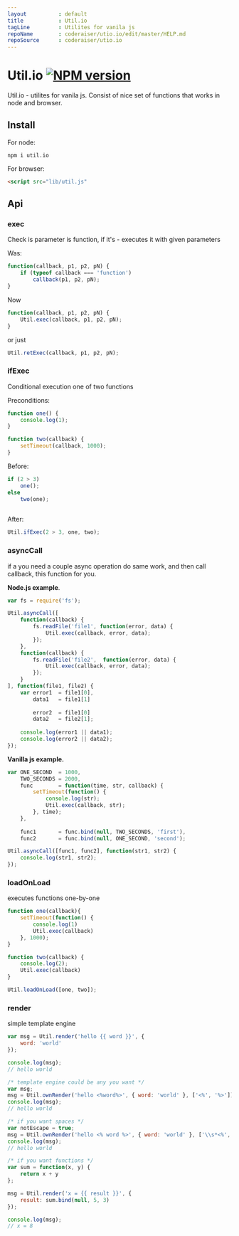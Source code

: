 ```yaml
---
layout          : default
title           : Util.io
tagLine         : Utilites for vanila js
repoName        : coderaiser/utio.io/edit/master/HELP.md
repoSource      : coderaiser/utio.io
---
```


# Util.io [![NPM version][NPMIMGURL]][NPMURL]
[NPMIMGURL]:                https://badge.fury.io/js/util.io.png
[NPM_INFO_IMG]:             https://nodei.co/npm/util.io.png?downloads=true&&stars
[NPMURL]:                   https://npmjs.org/package/util.io "npm"

Util.io - utilites for vanila js. Consist of nice set of functions that works in node and browser.

## Install
For node:

```
npm i util.io
```
For browser:

```html
<script src="lib/util.js"
```

## Api

### exec
Check is parameter is function, if it's - executes it with given parameters

Was:

```js
function(callback, p1, p2, pN) {
    if (typeof callback === 'function')
        callback(p1, p2, pN);
}
```

Now

```js
function(callback, p1, p2, pN) {
    Util.exec(callback, p1, p2, pN);
}
```
or just

```js
Util.retExec(callback, p1, p2, pN);
```

### ifExec
Conditional execution one of two functions

Preconditions:

```js
function one() {
    console.log(1);
}

function two(callback) {
    setTimeout(callback, 1000);
}
```


Before:

```js
if (2 > 3)
    one();
else
    two(one);
    
```

After:

```js
Util.ifExec(2 > 3, one, two);
```

### asyncCall
if a you need a couple async operation do same work, and then call callback, this function for you.

**Node.js example**.

```js
var fs = require('fs');

Util.asyncCall([
    function(callback) {
        fs.readFile('file1', function(error, data) {
            Util.exec(callback, error, data);
        });
    },
    function(callback) {
        fs.readFile('file2',  function(error, data) {
            Util.exec(callback, error, data);
        });
    }
], function(file1, file2) {
    var error1  = file1[0],
        data1   = file1[1]
        
        error2  = file1[0]
        data2   = file2[1];
    
    console.log(error1 || data1);
    console.log(error2 || data2);
});
```
**Vanilla js example.**

```js
var ONE_SECOND  = 1000,
    TWO_SECONDS = 2000,
    func        = function(time, str, callback) {
        setTimeout(function() {
            console.log(str);
            Util.exec(callback, str);
        }, time);
    },
    
    func1       = func.bind(null, TWO_SECONDS, 'first'),
    func2       = func.bind(null, ONE_SECOND, 'second');

Util.asyncCall([func1, func2], function(str1, str2) {
    console.log(str1, str2);
});
```

### loadOnLoad
executes functions one-by-one

```js
function one(callback){
    setTimeout(function() {
        console.log(1)
        Util.exec(callback)
    }, 1000);
}

function two(callback) {
    console.log(2);
    Util.exec(callback)
}

Util.loadOnLoad([one, two]);
```



### render
simple template engine

```js
var msg = Util.render('hello {{ word }}', {
    word: 'world'
});

console.log(msg);
// hello world
```


```js
/* template engine could be any you want */
var msg;
msg = Util.ownRender('hello <%word%>', { word: 'world' }, ['<%', '%>']);
console.log(msg);
// hello world

/* if you want spaces */
var notEscape = true;
msg = Util.ownRender('hello <% word %>', { word: 'world' }, ['\\s*<%', '\\s*%>'], notEscape);
console.log(msg);
// hello world

/* if you want functions */
var sum = function(x, y) {
    return x + y
};

msg = Util.render('x = {{ result }}', {
    result: sum.bind(null, 5, 3)
});

console.log(msg);
// x = 8
```
